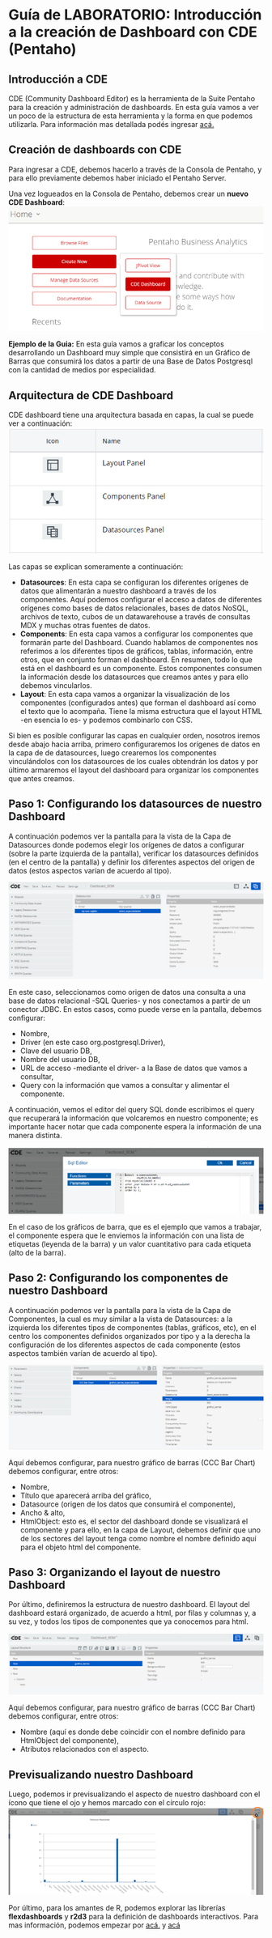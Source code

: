 # Guía de LABORATORIO: Introducción a la creación de Dashboard con CDE (Pentaho)

## Introducción a CDE
CDE (Community Dashboard Editor) es la herramienta de la Suite Pentaho para la creación y administración de dashboards. En esta guía vamos a ver un poco de la estructura de esta herramienta y la forma en que podemos utilizarla. Para información mas detallada podés ingresar [acá.](https://help.pentaho.com/Documentation/7.0/0R0/CTools/CDE_Dashboard_Overview)

## Creación de dashboards con CDE
Para ingresar a CDE, debemos hacerlo a través de la Consola de Pentaho, y para ello previamente debemos haber iniciado el Pentaho Server.

Una vez logueados en la Consola de Pentaho, debemos crear un __nuevo CDE Dashboard__:
![crear dashBoard](./imgs/CDE-newDashboard.png)

__Ejemplo de la Guia:__ En esta guía vamos a graficar los conceptos desarrollando un Dashboard muy simple que consistirá en un Gráfico de Barras que consumirá los datos a partir de una Base de Datos Postgresql con la cantidad de medios por especialidad.

## Arquitectura de CDE Dashboard
CDE dashboard tiene una arquitectura basada en capas, la cual se puede ver a continuación:
![Capas CDE](./imgs/CDE-capas.png)

Las capas se explican someramente a continuación:
- __Datasources__: En esta capa se configuran los diferentes orígenes de datos que alimentarán a nuestro dashboard a través de los componentes. Aquí podemos configurar el acceso a datos de diferentes orígenes como bases de datos relacionales, bases de datos NoSQL, archivos de texto, cubos de un datawarehouse a través de consultas MDX y muchas otras fuentes de datos.
- __Components__: En esta capa vamos a configurar los componentes que formarán parte del Dashboard. Cuando hablamos de componentes nos referimos a los diferentes tipos de gráficos, tablas, información, entre otros, que en conjunto forman el dashboard. En resumen, todo lo que está en el dashboard es un componente. Estos componentes consumen la información desde los datasources que creamos antes y para ello debemos vincularlos.
- __Layout__: En esta capa vamos a organizar la visualización de los componentes (configurados antes) que forman el dashboard así como el texto que lo acompaña. Tiene la misma estructura que el layout HTML -en esencia lo es- y podemos combinarlo con CSS.

Si bien es posible configurar las capas en cualquier orden, nosotros iremos desde abajo hacia arriba, primero configuraremos los orígenes de datos en la capa de de datasources, luego crearemos los componentes vinculándolos con los datasources de los cuales obtendrán los datos y por último armaremos el layout del dashboard para organizar los componentes que antes creamos.

## Paso 1: Configurando los datasources de nuestro Dashboard
A continuación podemos ver la pantalla para la vista de la Capa de Datasources donde podemos elegir los orígenes de datos a configurar (sobre la parte izquierda de la pantalla), verificar los datasources definidos (en el centro de la pantalla) y definir los diferentes aspectos del origen de datos (estos aspectos varían de acuerdo al tipo).

![Datasources CDE](./imgs/CDE-datasources.png)

En este caso, seleccionamos como origen de datos una consulta a una base de datos relacional -SQL Queries- y nos conectamos a partir de un conector JDBC. En estos casos, como puede verse en la pantalla, debemos configurar:
- Nombre,
- Driver (en este caso org.postgresql.Driver),
- Clave del usuario DB,
- Nombre del usuario DB,
- URL de acceso -mediante el driver- a la Base de datos que vamos a consultar,
- Query con la información que vamos a consultar y alimentar el componente.

A continuación, vemos el editor del query SQL donde escribimos el query que recuperará la información que volcaremos en nuestro componente; es importante hacer notar que cada componente espera la información de una manera distinta. 

![Datasources CDE](./imgs/CDE-datasources-sql.png)

En el caso de los gráficos de barra, que es el ejemplo que vamos a trabajar, el componente espera que le enviemos la información con una lista de etiquetas (leyenda de la barra) y un valor cuantitativo para cada etiqueta (alto de la barra).

## Paso 2: Configurando los componentes de nuestro Dashboard
A continuación podemos ver la pantalla para la vista de la Capa de Componentes, la cual es muy similar a la vista de Datasources: a la izquierda los diferentes tipos de componentes (tablas, gráficos, etc), en el centro los componentes definidos organizados por tipo y a la derecha la configuración de los diferentes aspectos de cada componente (estos aspectos también varían de acuerdo al tipo).

![Components CDE](./imgs/CDE-components.png)

Aquí debemos configurar, para nuestro gráfico de barras (CCC Bar Chart) debemos configurar, entre otros:
- Nombre,
- Título que aparecerá arriba del gráfico,
- Datasource (origen de los datos que consumirá el componente),
- Ancho & alto,
- HtmlObject: esto es, el sector del dashboard donde se visualizará el componente y para ello, en la capa de Layout, debemos definir que uno de los sectores del layout tenga como nombre el nombre definido aquí para el objeto html del componente.

## Paso 3: Organizando el layout de nuestro Dashboard
Por último, definiremos la estructura de nuestro dashboard. El layout del dashboard estará organizado, de acuerdo a html, por filas y columnas y, a su vez, y todos los tipos de componentes que ya conocemos para html. 

![Components CDE](./imgs/CDE-layout.png)

Aquí debemos configurar, para nuestro gráfico de barras (CCC Bar Chart) debemos configurar, entre otros:
- Nombre (aquí es donde debe coincidir con el nombre definido para HtmlObject del componente),
- Atributos relacionados con el aspecto.

## Previsualizando nuestro Dashboard
Luego, podemos ir previsualizando el aspecto de nuestro dashboard con el ícono que tiene el ojo y hemos marcado con el círculo rojo:
![Components CDE](./imgs/CDE-preview.png)

Por último, para los amantes de R, podemos explorar las librerías __flexdashboards__ y __r2d3__ para la definición de dashboards interactivos. Para mas información, podemos empezar por [acá.](https://rmarkdown.rstudio.com/flexdashboard/) y [acá](https://rstudio.github.io/r2d3/articles/introduction.html)
